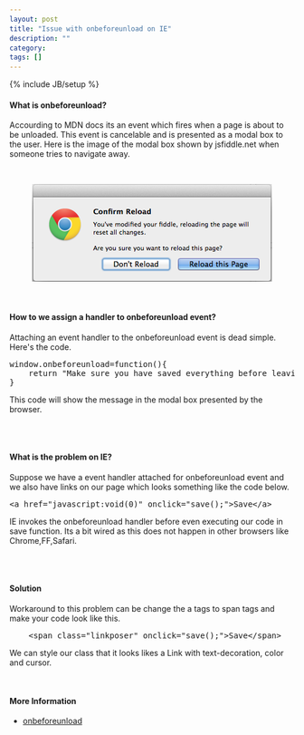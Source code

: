 ```yaml
---
layout: post
title: "Issue with onbeforeunload on IE"
description: ""
category: 
tags: []
---
```

{% include JB/setup %}

<h4>What is onbeforeunload?</h4>
<p>Accourding to MDN docs its an event which fires when a page is about to be unloaded. This event is cancelable and is presented as a modal box to the user. Here is the image of the modal box shown by jsfiddle.net when someone tries to navigate away.</p>
<!-- more -->
<br>
<p style="text-align:center;">
	<img  src="/images/onbeforeunload.png">
</p>
<br>
<h4>How to we assign a handler to onbeforeunload event?</h4>
<p>
Attaching an event handler to the onbeforeunload event is dead simple. Here's the code.
</p>
<pre>
window.onbeforeunload=function(){
	return "Make sure you have saved everything before leaving this page.";
}
</pre>

<p>
This code will show the message in the modal box presented by the browser.</p>
<br><br>
<h4>What is the problem on IE?</h4>
<p>
Suppose we have a event handler attached for onbeforeunload event and we also have links on our page which looks something like the code below.
</p>

<pre>
&lt;a href="javascript:void(0)" onclick="save();"&gt;Save&lt;/a&gt;
</pre>

<p>
IE invokes the onbeforeunload handler before even executing our code in save function. Its a bit wired as this does not happen in other browsers like Chrome,FF,Safari.
</p>
<br><br>
<h4>Solution</h4>

Workaround to this problem can be change the a tags to span tags and make your code look like this.
<pre>
	&lt;span class="linkposer" onclick="save();"&gt;Save&lt;/span&gt;
</pre>
<p>
We can style our class that it looks likes a Link with text-decoration, color and cursor.
</p>
<br>
<h4>More Information</h4>

<ul class="unstyled">
<li>
	<a target="_blank" href="https://developer.mozilla.org/en-US/docs/Web/API/window.onbeforeunload">onbeforeunload</a>
</li>
</ul>	

